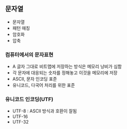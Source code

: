 ## 문자열

- 문자열
- 패턴 매칭
- 암호화
- 압축
  

### 컴퓨터에서의 문자표현
- A 글자 그대로 비트맵에 저장하는 방식은 메모리 낭비가 심함
- 각 문자에 대응되는 숫자를 정해놓고 이것을 메모리에 저장
- ASCII, 문자 인코딩 표준
- 유니코드, 다국어 처리를 위한 표준
  

### 유니코드 인코딩(UTF)
- UTF-8 : ASCII 방식과 호환이 잘됨
- UTF-16
- UTF-32